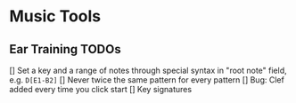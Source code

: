 # Music Tools

## Ear Training TODOs
[] Set a key and a range of notes through special syntax in "root note" field, e.g. `D[E1-B2]`
[] Never twice the same pattern for every pattern
[] Bug: Clef added every time you click start
[] Key signatures

